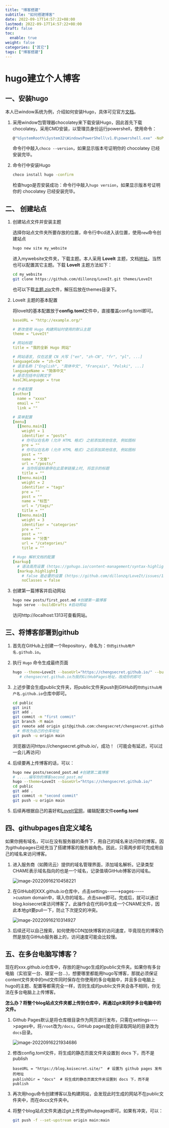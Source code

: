```yaml
---
title: "博客搭建"
subtitle: "如何搭建博客"
date: 2022-09-17T14:57:22+08:00
lastmod: 2022-09-17T14:57:22+08:00
draft: false
toc:
  enable: true
weight: false
categories: ["其它"]
tags: ["博客搭建"]
---
```


# hugo建立个人博客

## 一、安装hugo

本人已window系统为例，介绍如何安装Hugo，具体可见官方[文档](https://gohugo.io/getting-started/installing/)。

1. 采用window包管理器chocolatey来下载安装Hugo，因此首先下载chocolatey。采用CMD安装，以管理员身份运行powershell，使用命令：

   ```bash
   @"%SystemRoot%\System32\WindowsPowerShell\v1.0\powershell.exe" -NoProfile -InputFormat None -ExecutionPolicy Bypass -Command "iex ((New-Object System.Net.WebClient).DownloadString('https://chocolatey.org/install.ps1'))" && SET "PATH=%PATH%;%ALLUSERSPROFILE%\chocolatey\bin"
   ```

   命令行中敲入`choco --version`，如果显示版本号证明你的 chocolatey 已经安装完毕。

2. 命令行中安装Hugo

   ```bash
   choco install hugo -confirm
   ```

   检查hugo是否安装成功：命令行中敲入`hugo version`，如果显示版本号证明你的 chocolatey 已经安装完毕。

## 二、 创建站点

1. 创建站点文件并安装主题

   选择你站点文件夹所要存放的位置，命令行中cd进入该位置，使用`new`命令创建站点

   ```bash
   hugo new site my_website
   ```

   进入mywebsite文件夹，下载主题。本人采用 **LoveIt** 主题，文档[地址](https://hugoloveit.com/zh-cn/theme-documentation-basics/)。当然也可以配置其它主题。下载  **LoveIt** 主题方法如下：

   ```bash
   cd my_website
   git clone https://github.com/dillonzq/LoveIt.git themes/LoveIt
   ```

   也可以下载[主题.zip](https://github.com/dillonzq/LoveIt/releases)文件，解压后放在themes目录下。

2. LoveIt 主题的基本配置

   将lovelt的基本配置放于**config.toml**文件中，直接覆盖config.toml即可。

   ```yml
   baseURL = "http://example.org/"
   
   # 更改使用 Hugo 构建网站时使用的默认主题
   theme = "LoveIt"
   
   # 网站标题
   title = "我的全新 Hugo 网站"
   
   # 网站语言, 仅在这里 CN 大写 ["en", "zh-CN", "fr", "pl", ...]
   languageCode = "zh-CN"
   # 语言名称 ["English", "简体中文", "Français", "Polski", ...]
   languageName = "简体中文"
   # 是否包括中日韩文字
   hasCJKLanguage = true
   
   # 作者配置
   [author]
     name = "xxxx"
     email = ""
     link = ""
   
   # 菜单配置
   [menu]
     [[menu.main]]
       weight = 1
       identifier = "posts"
       # 你可以在名称 (允许 HTML 格式) 之前添加其他信息, 例如图标
       pre = ""
       # 你可以在名称 (允许 HTML 格式) 之后添加其他信息, 例如图标
       post = ""
       name = "文章"
       url = "/posts/"
       # 当你将鼠标悬停在此菜单链接上时, 将显示的标题
       title = ""
     [[menu.main]]
       weight = 2
       identifier = "tags"
       pre = ""
       post = ""
       name = "标签"
       url = "/tags/"
       title = ""
     [[menu.main]]
       weight = 3
       identifier = "categories"
       pre = ""
       post = ""
       name = "分类"
       url = "/categories/"
       title = ""
   
   # Hugo 解析文档的配置
   [markup]
     # 语法高亮设置 (https://gohugo.io/content-management/syntax-highlighting)
     [markup.highlight]
       # false 是必要的设置 (https://github.com/dillonzq/LoveIt/issues/158)
       noClasses = false
   ```

3. 创建第一篇博客并启动网站

   ```bash
   hugo new posts/first_post.md #创建第一篇博客
   hugo serve --buildDrafts #启动网站
   ```

   访问http://localhost:1313可查看网站。

   

## 三、将博客部署到github

1. 首先在GitHub上创建一个Repository，命名为：`你的github用户名.github.io`。

2. 执行 `Hugo` 命令生成最终页面

   ```bash
   hugo --theme=LoveIt --baseUrl="https://chengsecret.github.io/" --buildDrafts
      # chengsecret.github.io为我的GitHubPages地址，改成你的即可
   ```

3. 上述步骤会生成public文件夹，将public文件夹push到GitHub的`你的github用户名.github.io`仓库中即可。

   ```bash
   cd public
   git init
   git add .
   git commit -m "first commit"
   git branch -M main
   git remote add origin git@github.com:chengsecret/chengsecret.github.io.git
     # 修改为自己的仓库地址
   git push -u origin main
   ```

   浏览器访问https://chengsecret.github.io/，成功！（可能会有延迟，可以过一会儿再访问）

4. 后续要再上传博客的话，可以：

   ```bash
   hugo new posts/second_post.md #创建第二篇博客
   # .....编写你的博客second_post.md
   hugo --theme=LoveIt --baseUrl="https://chengsecret.github.io/"
   cd public
   git add .
   git commit -m "second commit"
   git push -u origin main
   ```

5. 后续再根据自己的喜好和[LoveIt官网](https://hugoloveit.com/zh-cn/theme-documentation-basics/)，编辑配置文件**config.toml**



## 四、githubpages自定义域名

如果你拥有域名，可以在没有服务器的条件下，用自己的域名来访问你的博客。因为githubpages已经充当了搭建博客的服务器角色。因此，只需两步即可完成用自己的域名来访问博客。

1. 进入服务商（如腾讯云）提供的域名管理界面，添加域名解析。记录类型CHAME表示域名指向的也是一个域名，记录值填GitHub博客访问域名。

   ![image-20220916210458221](/博客搭建/image-20220916210458221.png)

2. 在GitHub的XXX.github.io仓库中，点击settings---->pages----->custom domain中，填入你的域名，点击save即可。完成后，就可以通过blog.koisecret来访问博客了。此操作会在代码中生成一个CNAME文件，因此本地git要pull一下，防止下次提交的冲突。

   ![image-20220916210314927](/博客搭建/image-20220916210314927.png)

3. 后续还可以自己搜索，如何使用CDN加快博客的访问速度，毕竟现在的博客仍然是放在GitHub服务器上的，访问速度可能会比较慢。



## 五、在多台电脑写博客？

​    现在的xxx.github.io仓库中，存放的是hugo生成的public文件夹。如果你有多台电脑（实验室一台、寝室一台...)，想要哪里都能用hugo写博客，那就必须保证content文件夹中的md文件同时保存在你使用的多台电脑中，并且多台电脑上hugo的主题、配置等都需完全一样，否则生成的public文件夹会各不相同，你无法在多台电脑上上传博客。

​    **怎么办？将整个blog站点文件夹都上传到仓库中，再通过git来同步多台电脑中的文件。**

1. Github Pages默认是将仓库根目录作为网页进行发布，只需在settings---->pages中，将`/root`改为`/docs`，GitHub pages就会将读取网站的目录改为`docs`目录。

   ![image-20220916221934686](/博客搭建/image-20220916221934686.png)

2. 修改config.toml文件，将生成的静态页面文件夹设置到 docs 下，而不是 publish

   ```properties
   baseURL = "https://blog.koisecret.site/"  # 设置为 github pages 发布的地址
   publishDir = "docs"  # 将生成的静态页面文件夹设置到 docs 下，而不是 publish
   ```

3. 再次用hogu命令创建博客以及构建网站，会发现此时生成的网站不在public文件夹中，而在docs文件夹中。

4. 将整个blog站点文件夹通过git上传至githubpages即可。如果有冲突，可以：

   ```bash
   git push -f --set-upstream origin main:main
   ```

   













